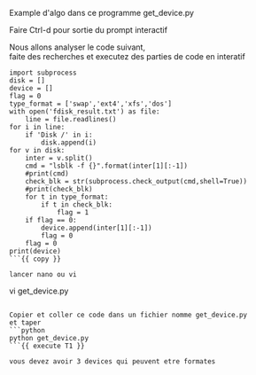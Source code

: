 Example d'algo dans ce programme get_device.py

Faire Ctrl-d pour sortie du prompt interactif

Nous allons analyser le code suivant,  
faite des recherches et executez des parties de code en interatif
```
import subprocess
disk = []
device = []
flag = 0
type_format = ['swap','ext4','xfs','dos']
with open('fdisk_result.txt') as file:
    line = file.readlines()
for i in line:
    if 'Disk /' in i:
        disk.append(i)
for v in disk:
    inter = v.split()
    cmd = "lsblk -f {}".format(inter[1][:-1])
    #print(cmd)
    check_blk = str(subprocess.check_output(cmd,shell=True))
    #print(check_blk)
    for t in type_format:
        if t in check_blk:
            flag = 1
    if flag == 0:
        device.append(inter[1][:-1])
        flag = 0
    flag = 0
print(device)
```{{ copy }}

lancer nano ou vi 
```
vi get_device.py
```{{execute T1 }}

Copier et coller ce code dans un fichier nomme get_device.py
et taper 
```python
python get_device.py
```{{ execute T1 }} 

vous devez avoir 3 devices qui peuvent etre formates

